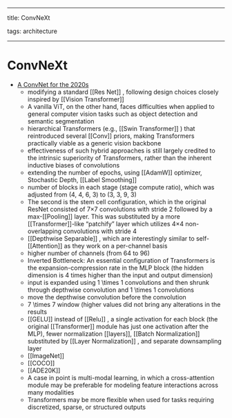 
---

title: ConvNeXt

tags: architecture 

---

# ConvNeXt
- [A ConvNet for the 2020s](https://arxiv.org/abs/2201.03545)
	- modifying a standard [[Res Net]] , following design choices closely inspired by [[Vision Transformer]]
	- A vanilla ViT, on the other hand, faces difficulties when applied to general computer vision tasks such as object detection and semantic segmentation
	- hierarchical Transformers (e.g., [[Swin Transformer]] ) that reintroduced several [[Conv]] priors, making Transformers practically viable as a generic vision backbone
	- effectiveness of such hybrid approaches is still largely credited to the intrinsic superiority of Transformers, rather than the inherent inductive biases of convolutions
	- extending the number of epochs, using [[AdamW]] optimizer, Stochastic Depth, [[Label Smoothing]]
	- number of blocks in each stage (stage compute ratio), which was adjusted from (4, 4, 6, 3) to (3, 3, 9, 3)
	- The second is the stem cell configuration, which in the original ResNet consisted of 7×7 convolutions with stride 2 followed by a max-[[Pooling]] layer. This was substituted by a more [[Transformer]]-like “patchify” layer which utilizes 4×4 non-overlapping convolutions with stride 4
	- [[Depthwise Separable]] , which are interestingly similar to self-[[Attention]] as they work on a per-channel basis
	- higher number of channels (from 64 to 96)
	- Inverted Bottleneck: An essential configuration of Transformers is the expansion-compression rate in the MLP block (the hidden dimension is 4 times higher than the input and output dimension)
	- input is expanded using 1 \times 1 convolutions and then shrunk through depthwise convolution and 1 \times 1 convolutions
	- move the depthwise convolution before the convolution
	- 7 \times 7 window (higher values did not bring any alterations in the results
	- [[GELU]] instead of [[Relu]] , a single activation for each block (the original [[Transformer]] module has just one activation after the MLP), fewer normalization [[layers]], [[Batch Normalization]] substituted by [[Layer Normalization]] , and separate downsampling layer
	- [[ImageNet]]
	- [[COCO]]
	- [[ADE20K]]
	- A case in point is multi-modal learning, in which a cross-attention module may be preferable for modeling feature interactions across many modalities
	- Transformers may be more flexible when used for tasks requiring discretized, sparse, or structured outputs






